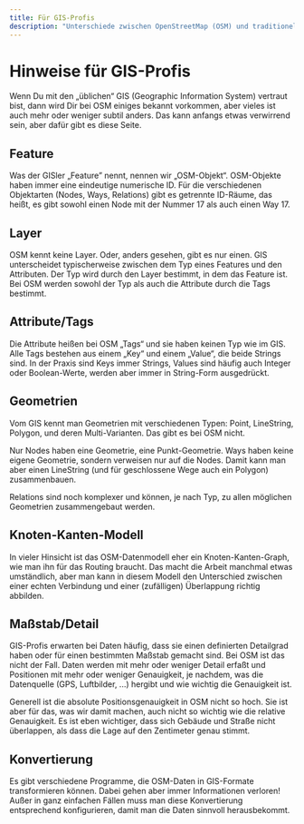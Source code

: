 ```yaml
---
title: Für GIS-Profis
description: "Unterschiede zwischen OpenStreetMap (OSM) und traditionellen GIS-Systemen: OSM-Objekte, Tags, Geometrien und das Knoten-Kanten-Modell im Detail."
---
```


# Hinweise für GIS-Profis

Wenn Du mit den „üblichen“ GIS (Geographic Information System) vertraut bist,
dann wird Dir bei OSM einiges bekannt vorkommen, aber vieles ist auch mehr
oder weniger subtil anders. Das kann anfangs etwas verwirrend sein, aber dafür
gibt es diese Seite.

## Feature

Was der GISler „Feature” nennt, nennen wir „OSM-Objekt“. OSM-Objekte haben
immer eine eindeutige numerische ID. Für die verschiedenen Objektarten (Nodes,
Ways, Relations) gibt es getrennte ID-Räume, das heißt, es gibt sowohl einen
Node mit der Nummer 17 als auch einen Way 17.

## Layer

OSM kennt keine Layer. Oder, anders gesehen, gibt es nur einen. GIS
unterscheidet typischerweise zwischen dem Typ eines Features und den Attributen.
Der Typ wird durch den Layer bestimmt, in dem das Feature ist.
Bei OSM werden sowohl der Typ als auch die Attribute durch die Tags bestimmt.

## Attribute/Tags

Die Attribute heißen bei OSM „Tags“ und sie haben keinen Typ wie im GIS. Alle
Tags bestehen aus einem „Key“ und einem „Value“, die beide Strings sind. In der
Praxis sind Keys immer Strings, Values sind häufig auch Integer oder
Boolean-Werte, werden aber immer in String-Form ausgedrückt.

## Geometrien

Vom GIS kennt man Geometrien mit verschiedenen Typen: Point, LineString,
Polygon, und deren Multi-Varianten. Das gibt es bei OSM nicht.

Nur Nodes haben eine Geometrie, eine Punkt-Geometrie. Ways haben keine eigene
Geometrie, sondern verweisen nur auf die Nodes. Damit kann man aber einen
LineString (und für geschlossene Wege auch ein Polygon) zusammenbauen.

Relations sind noch komplexer und können, je nach Typ, zu allen möglichen
Geometrien zusammengebaut werden.

## Knoten-Kanten-Modell

In vieler Hinsicht ist das OSM-Datenmodell eher ein Knoten-Kanten-Graph,
wie man ihn für das Routing braucht. Das macht die Arbeit manchmal etwas
umständlich, aber man kann in diesem Modell den Unterschied zwischen einer
echten Verbindung und einer (zufälligen) Überlappung richtig abbilden.

## Maßstab/Detail

GIS-Profis erwarten bei Daten häufig, dass sie einen definierten Detailgrad
haben oder für einen bestimmten Maßstab gemacht sind. Bei OSM ist das nicht der
Fall. Daten werden mit mehr oder weniger Detail erfaßt und Positionen mit mehr
oder weniger Genauigkeit, je nachdem, was die Datenquelle (GPS, Luftbilder,
...) hergibt und wie wichtig die Genauigkeit ist.

Generell ist die absolute Positionsgenauigkeit in OSM nicht so hoch. Sie ist
aber für das, was wir damit machen, auch nicht so wichtig wie die relative
Genauigkeit. Es ist eben wichtiger, dass sich Gebäude und Straße nicht
überlappen, als dass die Lage auf den Zentimeter genau stimmt.

## Konvertierung

Es gibt verschiedene Programme, die OSM-Daten in GIS-Formate transformieren
können. Dabei gehen aber immer Informationen verloren! Außer in ganz einfachen
Fällen muss man diese Konvertierung entsprechend konfigurieren, damit man
die Daten sinnvoll herausbekommt.


